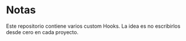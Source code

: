 # Notas

Este repositorio contiene varios custom Hooks.
La idea es no escribirlos desde cero en cada proyecto.

